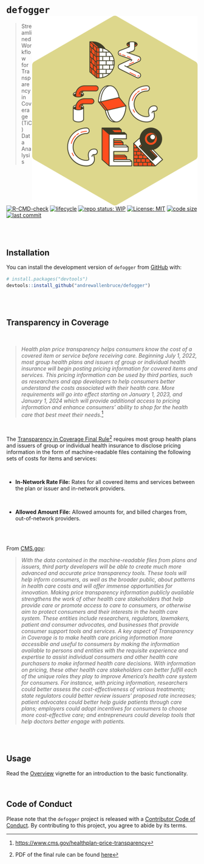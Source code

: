 
<!-- README.md is generated from README.Rmd. Please edit that file -->

# `defogger` <a href="https://andrewallenbruce.github.io/defogger/"><img src="man/figures/logo.svg" align="right" height="500"/></a>

> Streamlined Workflow for Transparency in Coverage (TiC) Data Analysis

<!-- badges: start -->

[![R-CMD-check](https://github.com/andrewallenbruce/defogger/actions/workflows/R-CMD-check.yaml/badge.svg)](https://github.com/andrewallenbruce/defogger/actions/workflows/R-CMD-check.yaml)
[![lifecycle](https://img.shields.io/badge/lifecycle-experimental-orange.svg)](https://lifecycle.r-lib.org/articles/stages.html#experimental)
[![repo status:
WIP](https://www.repostatus.org/badges/latest/wip.svg)](https://www.repostatus.org/#wip)
[![License:
MIT](https://img.shields.io/badge/license-MIT-blue.svg)](https://choosealicense.com/licenses/mit/)
[![code
size](https://img.shields.io/github/languages/code-size/andrewallenbruce/defogger.svg)](https://github.com/andrewallenbruce/defogger)
[![last
commit](https://img.shields.io/github/last-commit/andrewallenbruce/defogger.svg)](https://github.com/andrewallenbruce/defogger/commits/main)

<!-- badges: end -->

<br><br>

## Installation

You can install the development version of `defogger` from
[GitHub](https://github.com/) with:

``` r
# install.packages("devtools")
devtools::install_github("andrewallenbruce/defogger")
```

<br><br>

## Transparency in Coverage

<br>

> *Health plan price transparency helps consumers know the cost of a
> covered item or service before receiving care. Beginning July 1, 2022,
> most group health plans and issuers of group or individual health
> insurance will begin posting pricing information for covered items and
> services. This pricing information can be used by third parties, such
> as researchers and app developers to help consumers better understand
> the costs associated with their health care. More requirements will go
> into effect starting on January 1, 2023, and January 1, 2024 which
> will provide additional access to pricing information and enhance
> consumers’ ability to shop for the health care that best meet their
> needs.*[^1]

<br>

The [Transparency in Coverage Final
Rule](https://www.cms.gov/newsroom/fact-sheets/transparency-coverage-final-rule-fact-sheet-cms-9915-f)[^2]
requires most group health plans and issuers of group or individual
health insurance to disclose pricing information in the form of
machine-readable files containing the following sets of costs for items
and services:

<br>

-   **In-Network Rate File:** Rates for all covered items and services
    between the plan or issuer and in-network providers.

<br>

-   **Allowed Amount File:** Allowed amounts for, and billed charges
    from, out-of-network providers.

<br><br>

From [CMS.gov](https://www.cms.gov/):

> *With the data contained in the machine-readable files from plans and
> issuers, third party developers will be able to create much more
> advanced and accurate price transparency tools. These tools will help
> inform consumers, as well as the broader public, about patterns in
> health care costs and will offer immense opportunities for innovation.
> Making price transparency information publicly available strengthens
> the work of other health care stakeholders that help provide care or
> promote access to care to consumers, or otherwise aim to protect
> consumers and their interests in the health care system. These
> entities include researchers, regulators, lawmakers, patient and
> consumer advocates, and businesses that provide consumer support tools
> and services. A key aspect of Transparency in Coverage is to make
> health care pricing information more accessible and useful to
> consumers by making the information available to persons and entities
> with the requisite experience and expertise to assist individual
> consumers and other health care purchasers to make informed health
> care decisions. With information on pricing, these other health care
> stakeholders can better fulfill each of the unique roles they play to
> improve America’s health care system for consumers. For instance, with
> pricing information, researchers could better assess the
> cost-effectiveness of various treatments; state regulators could
> better review issuers’ proposed rate increases; patient advocates
> could better help guide patients through care plans; employers could
> adopt incentives for consumers to choose more cost-effective care; and
> entrepreneurs could develop tools that help doctors better engage with
> patients.*

<br><br>

## Usage

Read the
[Overview](https://andrewallenbruce.github.io/defogger/articles/defogger.html)
vignette for an introduction to the basic functionality.

<br>

## Code of Conduct

Please note that the `defogger` project is released with a [Contributor
Code of
Conduct](https://andrewallenbruce.github.io/defogger/CODE_OF_CONDUCT.html).
By contributing to this project, you agree to abide by its terms.

[^1]: <https://www.cms.gov/healthplan-price-transparency>

[^2]: PDF of the final rule can be found
    [here](https://www.cms.gov/CCIIO/Resources/Regulations-and-Guidance/Downloads/CMS-Transparency-in-Coverage-9915F.pdf)
